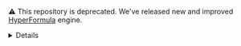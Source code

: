 :warning: This repository is deprecated. We've released new and improved [HyperFormula](https://github.com/handsontable/hyperformula/) engine.


<details>

formula.js [![Build Status](https://travis-ci.org/handsontable/formula.js.png?branch=master)](https://travis-ci.org/handsontable/formula.js) [![Test Coverage](https://codeclimate.com/github/handsontable/formula.js/badges/coverage.svg)](https://codeclimate.com/github/handsontable/formula.js/coverage)
==========

JavaScript implementation of most Microsoft Excel formula functions

This project is forked from [sutoiku/formula.js](https://github.com/sutoiku/formula.js) and it's developed for Handsontable needs.

Documentation available at [sutoiku/formula.js](https://github.com/sutoiku/formula.js)

LICENSE
-------

formula.js is freely distributable under the terms of the MIT license.
Copyright (c) 2014 Sutoiku, Inc.
  
</details>

